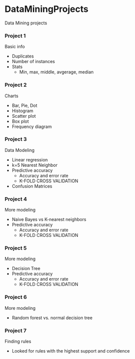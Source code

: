 # DataMiningProjects
Data Mining projects

### Project 1

Basic info
- Duplicates
- Number of instances
- Stats
  - Min, max, middle, avgerage, median

### Project 2

Charts
- Bar, Pie, Dot
- Histogram
- Scatter plot
- Box plot
- Frequency diagram

### Project 3

Data Modeling
- Linear regression
- k=5 Nearest Neighbor
- Predictive accuracy
  - Accuracy and error rate
  - K-FOLD CROSS VALIDATION
- Confusion Matrices

### Project 4

More modeling
- Naive Bayes vs K-nearest neighbors
- Predictive accuracy
  - Accuracy and error rate
  - K-FOLD CROSS VALIDATION

### Project 5

More modeling
- Decision Tree
- Predictive accuracy
  - Accuracy and error rate
  - K-FOLD CROSS VALIDATION

### Project 6

More modeling
- Random forest vs. normal decision tree

### Project 7

Finding rules
- Looked for rules with the highest support and confidence
